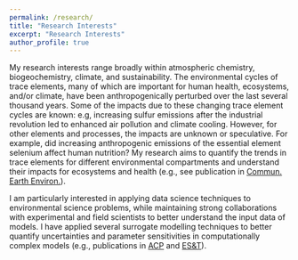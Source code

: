 ```yaml
---
permalink: /research/
title: "Research Interests"
excerpt: "Research Interests"
author_profile: true
---
```

My research interests range broadly within atmospheric chemistry, biogeochemistry, climate, and sustainability. The environmental cycles of trace elements, many of which are important for human health, ecosystems, and/or climate, have been anthropogenically perturbed over the last several thousand years. Some of the impacts due to these changing trace element cycles are known: e.g, increasing sulfur emissions after the industrial revolution led to enhanced air pollution and climate cooling. However, for other elements and processes, the impacts are unknown or speculative. For example, did increasing anthropogenic emissions of the essential element selenium affect human nutrition? My research aims to quantify the trends in trace elements for different environmental compartments and understand their impacts for ecosystems and health (e.g., see publication in [Commun. Earth Environ.](https://doi.org/10.1038/s43247-021-00172-0)).

I am particularly interested in applying data science techniques to environmental science problems, while maintaining strong collaborations with experimental and field scientists to better understand the input data of models. I have applied several surrogate modelling techniques to better quantify uncertainties and parameter sensitivities in computationally complex models (e.g., publications in [ACP](https://doi.org/10.5194/acp-20-1363-2020) and [ES&T](https://doi.org/10.1021/acs.est.0c01408)).
